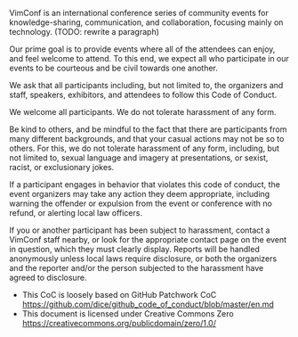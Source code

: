 VimConf is an international conference series of community events for knowledge-sharing, communication, and collaboration, focusing mainly on technology.
(TODO: rewrite a paragraph)

Our prime goal is to provide events where all of the attendees can enjoy, and feel welcome to attend. To this end, we expect all who participate in our events to be courteous and be civil towards one another.

We ask that all participants including, but not limited to, the organizers and staff, speakers, exhibitors, and attendees to follow this Code of Conduct.


We welcome all participants. We do not tolerate harassment of any form. 

Be kind to others, and be mindful to the fact that there are participants from many different backgrounds, and that your casual actions may not be so to others. For this, we do not tolerate harassment of any form, including, but not limited to, sexual language and imagery at presentations, or sexist, racist, or exclusionary jokes. 

If a participant engages in behavior that violates this code of conduct, the event organizers may take any action they deem appropriate, including warning the offender or expulsion from the event or conference with no refund, or alerting local law officers.

If you or another participant has been subject to harassment, contact a VimConf staff nearby, or look for the appropriate contact page on the event in question, which they must clearly display. Reports will be handled anonymously unless local laws require disclosure, or both the organizers and the reporter and/or the person subjected to the harassment have agreed to disclosure.

* This CoC is loosely based on GitHub Patchwork CoC <https://github.com/dice/github_code_of_conduct/blob/master/en.md>
* This document is licensed under Creative Commons Zero <https://creativecommons.org/publicdomain/zero/1.0/>
